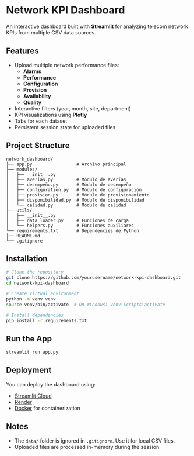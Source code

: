 # Network KPI Dashboard
An interactive dashboard built with **Streamlit** for analyzing telecom network KPIs from multiple CSV data sources.  

## Features
- Upload multiple network performance files:
  - **Alarms**
  - **Performance**
  - **Configuration**
  - **Provision**
  - **Availability**
  - **Quality**
- Interactive filters (year, month, site, department)
- KPI visualizations using **Plotly**
- Tabs for each dataset
- Persistent session state for uploaded files

## Project Structure
```
network_dashboard/
├── app.py                 # Archivo principal
├── modules/
│   ├── __init__.py
│   ├── averias.py         # Módulo de averías
│   ├── desempeño.py       # Módulo de desempeño
│   ├── configuration.py   # Módulo de configuración
│   ├── provision.py       # Módulo de provisionamiento
│   ├── disponibilidad.py  # Módulo de disponibilidad
│   └── calidad.py         # Módulo de calidad
├── utils/
│   ├── __init__.py
│   ├── data_loader.py     # Funciones de carga
│   └── helpers.py         # Funciones auxiliares
└── requirements.txt       # Dependencies de Python
├── README.md
└── .gitignore
````

## Installation
```bash
# Clone the repository
git clone https://github.com/yourusername/network-kpi-dashboard.git
cd network-kpi-dashboard

# Create virtual environment
python -m venv venv
source venv/bin/activate  # On Windows: venv\Scripts\activate

# Install dependencies
pip install -r requirements.txt
```

## Run the App
```bash
streamlit run app.py
```

## Deployment
You can deploy the dashboard using:
* [Streamlit Cloud](https://streamlit.io/cloud)
* [Render](https://render.com/)
* [Docker](https://www.docker.com/) for containerization

## Notes
* The `data/` folder is ignored in `.gitignore`. Use it for local CSV files.
* Uploaded files are processed in-memory during the session.
